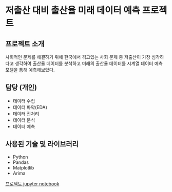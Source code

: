 # 저출산 대비 출산율 미래 데이터 예측 프로젝트
## 프로젝트 소개
사회적인 문제를 해결하기 위해 한국에서 겪고있는 사회 문제 중 저출산이 가장 심각하다고 생각하여 출산율 데이터를 분석하고 미래의 출산율 데이터를 시계열 데이터 예측 모델을 통해 예측해보았다.

## 담당 (개인)
- 데이터 수집
- 데이터 파악(EDA)
- 데이터 전처리
- 데이터 분석
- 데이터 예측

## 사용된 기술 및 라이브러리
- Python
- Pandas
- Matplotlib
- Arima

[프로젝트 jupyter notebook](2022_BigData_Project/sources/predict_babies_arima.ipynb)







